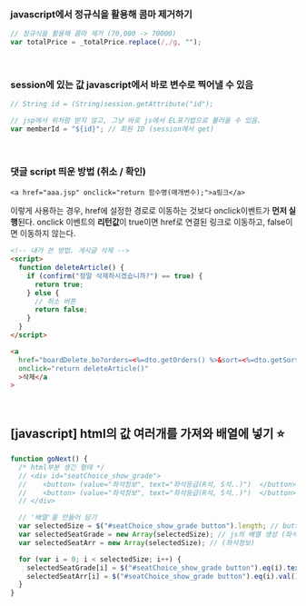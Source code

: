 ### javascript에서 정규식을 활용해 콤마 제거하기

```jsx
// 정규식을 활용해 콤마 제거 (70,000 -> 70000)
var totalPrice = _totalPrice.replace(/,/g, "");
```

<br>

### session에 있는 값 javascript에서 바로 변수로 찍어낼 수 있음

```jsx
// String id = (String)session.getAttribute("id");

// jsp에서 위처럼 받지 않고, 그냥 바로 js에서 EL표기법으로 불러올 수 있음.
var memberId = "${id}"; // 회원 ID (session에서 get)
```

<br>

### 댓글 script 띄운 방법 (취소 / 확인)

`<a href="aaa.jsp" onclick="return 함수명(매개변수);">a링크</a>`

이렇게 사용하는 경우, href에 설정한 경로로 이동하는 것보다 onclick이벤트가 **먼저 실행**된다. onclick 이벤트의 **리턴값**이 true이면 href로 연결된 링크로 이동하고, false이면 이동하지 않는다.

```html
<!-- 내가 쓴 방법. 게시글 삭제 -->
<script>
  function deleteArticle() {
    if (confirm("정말 삭제하시겠습니까?") == true) {
      return true;
    } else {
      // 취소 버튼
      return false;
    }
  }
</script>

<a
  href="boardDelete.bo?orders=<%=dto.getOrders() %>&sort=<%=dto.getSort() %>"
  onclick="return deleteArticle()"
  >삭제</a
>
```

<br>

## [javascript] html의 값 여러개를 가져와 배열에 넣기 ⭐

```jsx
function goNext() {
  /* html부분 생긴 형태 */
  // <div id="seatChoice_show_grade">
  // 	<button> (value="좌석정보", text="좌석등급(R석, S석..)")  </button>
  //	<button> (value="좌석정보", text="좌석등급(R석, S석..)")  </button>
  // </div>

  // '배열'을 만들어 담기
  var selectedSize = $("#seatChoice_show_grade button").length; // button의 갯수를 가져올 수 있음!!
  var selectedSeatGrade = new Array(selectedSize); // js의 배열 생성 (좌석등급)
  var selectedSeatArr = new Array(selectedSize); // (좌석정보)

  for (var i = 0; i < selectedSize; i++) {
    selectedSeatGrade[i] = $("#seatChoice_show_grade button").eq(i).text(); // '좌석등급'을 순서대로 담기
    selectedSeatArr[i] = $("#seatChoice_show_grade button").eq(i).val(); // '좌석정보'를 순서대로 담기
  }
}
```
